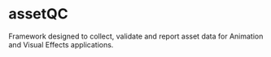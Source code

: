 # assetQC
Framework designed to collect, validate and report asset data for Animation and Visual Effects applications.
